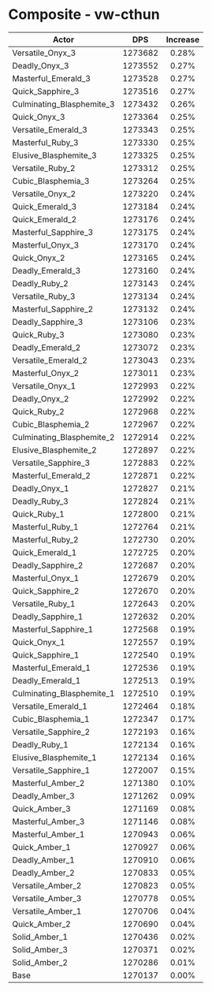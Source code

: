 # Composite - vw-cthun
| Actor | DPS | Increase |
|---|:---:|:---:|
|Versatile_Onyx_3|1273682|0.28%|
|Deadly_Onyx_3|1273552|0.27%|
|Masterful_Emerald_3|1273528|0.27%|
|Quick_Sapphire_3|1273516|0.27%|
|Culminating_Blasphemite_3|1273432|0.26%|
|Quick_Onyx_3|1273364|0.25%|
|Versatile_Emerald_3|1273343|0.25%|
|Masterful_Ruby_3|1273330|0.25%|
|Elusive_Blasphemite_3|1273325|0.25%|
|Versatile_Ruby_2|1273312|0.25%|
|Cubic_Blasphemia_3|1273264|0.25%|
|Versatile_Onyx_2|1273220|0.24%|
|Quick_Emerald_3|1273184|0.24%|
|Quick_Emerald_2|1273176|0.24%|
|Masterful_Sapphire_3|1273175|0.24%|
|Masterful_Onyx_3|1273170|0.24%|
|Quick_Onyx_2|1273165|0.24%|
|Deadly_Emerald_3|1273160|0.24%|
|Deadly_Ruby_2|1273143|0.24%|
|Versatile_Ruby_3|1273134|0.24%|
|Masterful_Sapphire_2|1273132|0.24%|
|Deadly_Sapphire_3|1273106|0.23%|
|Quick_Ruby_3|1273080|0.23%|
|Deadly_Emerald_2|1273072|0.23%|
|Versatile_Emerald_2|1273043|0.23%|
|Masterful_Onyx_2|1273011|0.23%|
|Versatile_Onyx_1|1272993|0.22%|
|Deadly_Onyx_2|1272992|0.22%|
|Quick_Ruby_2|1272968|0.22%|
|Cubic_Blasphemia_2|1272967|0.22%|
|Culminating_Blasphemite_2|1272914|0.22%|
|Elusive_Blasphemite_2|1272897|0.22%|
|Versatile_Sapphire_3|1272883|0.22%|
|Masterful_Emerald_2|1272871|0.22%|
|Deadly_Onyx_1|1272827|0.21%|
|Deadly_Ruby_3|1272824|0.21%|
|Quick_Ruby_1|1272800|0.21%|
|Masterful_Ruby_1|1272764|0.21%|
|Masterful_Ruby_2|1272730|0.20%|
|Quick_Emerald_1|1272725|0.20%|
|Deadly_Sapphire_2|1272687|0.20%|
|Masterful_Onyx_1|1272679|0.20%|
|Quick_Sapphire_2|1272670|0.20%|
|Versatile_Ruby_1|1272643|0.20%|
|Deadly_Sapphire_1|1272632|0.20%|
|Masterful_Sapphire_1|1272568|0.19%|
|Quick_Onyx_1|1272557|0.19%|
|Quick_Sapphire_1|1272540|0.19%|
|Masterful_Emerald_1|1272536|0.19%|
|Deadly_Emerald_1|1272513|0.19%|
|Culminating_Blasphemite_1|1272510|0.19%|
|Versatile_Emerald_1|1272464|0.18%|
|Cubic_Blasphemia_1|1272347|0.17%|
|Versatile_Sapphire_2|1272193|0.16%|
|Deadly_Ruby_1|1272134|0.16%|
|Elusive_Blasphemite_1|1272134|0.16%|
|Versatile_Sapphire_1|1272007|0.15%|
|Masterful_Amber_2|1271380|0.10%|
|Deadly_Amber_3|1271262|0.09%|
|Quick_Amber_3|1271169|0.08%|
|Masterful_Amber_3|1271146|0.08%|
|Masterful_Amber_1|1270943|0.06%|
|Quick_Amber_1|1270927|0.06%|
|Deadly_Amber_1|1270910|0.06%|
|Deadly_Amber_2|1270833|0.05%|
|Versatile_Amber_2|1270823|0.05%|
|Versatile_Amber_3|1270778|0.05%|
|Versatile_Amber_1|1270706|0.04%|
|Quick_Amber_2|1270690|0.04%|
|Solid_Amber_1|1270436|0.02%|
|Solid_Amber_3|1270371|0.02%|
|Solid_Amber_2|1270286|0.01%|
|Base|1270137|0.00%|
